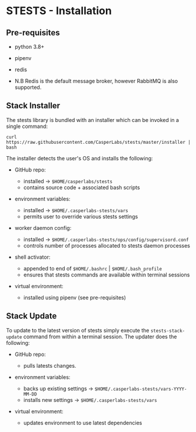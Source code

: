 # STESTS - Installation

## Pre-requisites

- python 3.8+
- pipenv
- redis

- N.B Redis is the default message broker, however RabbitMQ is also supported. 

## Stack Installer

The stests library is bundled with an installer which can be invoked in a single command:

```
curl https://raw.githubusercontent.com/CasperLabs/stests/master/installer | bash
```

The installer detects the user's OS and installs the following:

- GitHub repo:
	- installed -> `$HOME/casperlabs/stests`
	- contains source code + associated bash scripts

- environment variables:
	- installed -> `$HOME/.casperlabs-stests/vars`
	- permits user to override various stests settings 

- worker daemon config:
	- installed -> `$HOME/.casperlabs-stests/ops/config/supervisord.conf`
	- controls number of processes allocated to stests daemon processes

- shell activator:
	- appended to end of `$HOME/.bashrc` | `$HOME/.bash_profile` 
	- ensures that stests commands are available within terminal sessions

- virtual environment:
	- installed using pipenv (see pre-requisites)

## Stack Update

To update to the latest version of stests simply execute the `stests-stack-update` command from within a terminal session.  The updater does the following:

- GitHub repo:
	- pulls latests changes.

- environment variables:
	- backs up existing settings -> `$HOME/.casperlabs-stests/vars-YYYY-MM-DD` 
	- installs new settings -> `$HOME/.casperlabs-stests/vars` 

- virtual environment:
	- updates environment to use latest dependencies
